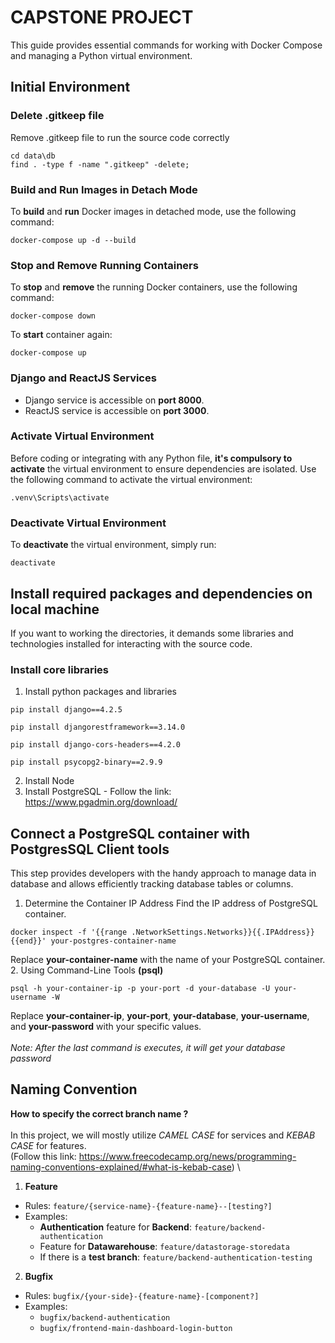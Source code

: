 # CAPSTONE PROJECT

This guide provides essential commands for working with Docker Compose and managing a Python virtual environment.
## Initial Environment
### Delete .gitkeep file
Remove .gitkeep file to run the source code correctly
```shell
cd data\db
find . -type f -name ".gitkeep" -delete;
```

### Build and Run Images in Detach Mode

To **build** and **run** Docker images in detached mode, use the following command:
```shell
docker-compose up -d --build
```

### Stop and Remove Running Containers

To **stop** and **remove** the running Docker containers, use the following command:
```shell
docker-compose down
```
To **start** container again:
```shell
docker-compose up
```

### Django and ReactJS Services

- Django service is accessible on **port 8000**.
- ReactJS service is accessible on **port 3000**.

### Activate Virtual Environment

Before coding or integrating with any Python file, **it's compulsory to activate** the virtual environment to ensure dependencies are isolated. Use the following command to activate the virtual environment:

```shell
.venv\Scripts\activate
```

### Deactivate Virtual Environment

To **deactivate** the virtual environment, simply run:

```shell
deactivate
```

## Install required packages and dependencies on local machine
If you want to working the directories, it demands some libraries and technologies installed for interacting with the source code.

### Install core libraries
1. Install python packages and libraries
```shell
pip install django==4.2.5
```
```shell
pip install djangorestframework==3.14.0
```
```shell
pip install django-cors-headers==4.2.0
```
```shell
pip install psycopg2-binary==2.9.9
```
2. Install Node
3. Install PostgreSQL - Follow the link: https://www.pgadmin.org/download/

## Connect a PostgreSQL container with PostgresSQL Client tools
This step provides developers with the handy approach to manage data in database and allows efficiently tracking database tables or columns.

1. Determine the Container IP Address
Find the IP address of PostgreSQL container.
```shell
docker inspect -f '{{range .NetworkSettings.Networks}}{{.IPAddress}}{{end}}' your-postgres-container-name
```
Replace **your-container-name** with the name of your PostgreSQL container.
2. Using Command-Line Tools **(psql)**
```shell
psql -h your-container-ip -p your-port -d your-database -U your-username -W
```
Replace **your-container-ip**, **your-port**, **your-database**, **your-username**, and **your-password** with your specific values.
\
\
*Note: After the last command is executes, it will get your database password*


## Naming Convention
**How to specify the correct branch name ?**
\
\
In this project, we will mostly utilize *CAMEL CASE* for services and *KEBAB CASE* for features.
\
(Follow this link: https://www.freecodecamp.org/news/programming-naming-conventions-explained/#what-is-kebab-case)
\
1. **Feature**
- Rules: ``feature/{service-name}-{feature-name}--[testing?]``
- Examples:
    - **Authentication** feature for **Backend**: ``feature/backend-authentication``
    - Feature for **Datawarehouse**: ``feature/datastorage-storedata``
    - If there is a **test branch**: ``feature/backend-authentication-testing``
2. **Bugfix**
- Rules: ``bugfix/{your-side}-{feature-name}-[component?]``
- Examples:
    - ``bugfix/backend-authentication``
    - ``bugfix/frontend-main-dashboard-login-button``
